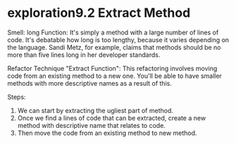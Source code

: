 # exploration9.2 Extract Method

Smell:
long Function: It's simply a method with a large number of lines of code. It's debatable how long is too lengthy, because it varies depending on the language. Sandi Metz, for example, claims that methods should be no more than five lines long in her developer standards.

Refactor Technique "Extract Function":
This refactoring involves moving code from an existing method to a new one. You'll be able to have smaller methods with more descriptive names as a result of this.

Steps:
1. We can start by extracting the ugliest part of method.
2. Once we find a lines of code that can be extracted, create a new method with descriptive name that relates to code. 
3. Then move the code from an existing method to new method.
